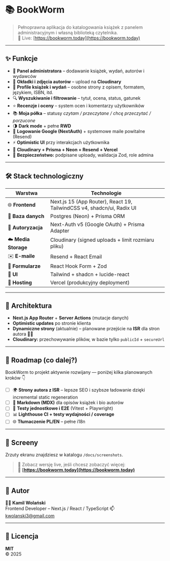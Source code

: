 # 📚 BookWorm  

> Pełnoprawna aplikacja do katalogowania książek z panelem administracyjnym i własną biblioteką czytelnika.  
> 🔗 Live: [https://bookworm.today](https://bookworm.today)

---

## ✨ Funkcje

- 🧭 **Panel administratora** – dodawanie książek, wydań, autorów i wydawców  
- 📸 **Okładki i zdjęcia autorów** – upload na **Cloudinary**  
- 🧾 **Profile książek i wydań** – osobne strony z opisem, formatem, językiem, ISBN, itd.  
- 🔍 **Wyszukiwanie i filtrowanie** – tytuł, ocena, status, gatunek  
- ⭐ **Recenzje i oceny** – system ocen i komentarzy użytkowników  
- 📚 **Moja półka** – statusy *czytam / przeczytane / chcę przeczytać / porzucone*  
- 🌗 **Dark mode** + pełne **RWD**  
- 🔐 **Logowanie Google (NextAuth)** + systemowe maile powitalne (Resend)  
- ⚡ **Optimistic UI** przy interakcjach użytkownika  
- 🧩 **Cloudinary + Prisma + Neon + Resend + Vercel**  
- 🧠 **Bezpieczeństwo:** podpisane uploady, walidacja Zod, role admina  

---

## 🛠️ Stack technologiczny

| Warstwa | Technologie |
|----------|-------------|
| 🌐 **Frontend** | Next.js 15 (App Router), React 19, TailwindCSS v4, shadcn/ui, Radix UI |
| 💾 **Baza danych** | Postgres (Neon) + Prisma ORM |
| 🔐 **Autoryzacja** | Next-Auth v5 (Google OAuth) + Prisma Adapter |
| ☁️ **Media Storage** | Cloudinary (signed uploads + limit rozmiaru pliku) |
| ✉️ **E-maile** | Resend + React Email |
| 🧮 **Formularze** | React Hook Form + Zod |
| 🎨 **UI** | Tailwind + shadcn + lucide-react |
| 🚀 **Hosting** | Vercel (produkcyjny deployment) |

---

## 🚧 Architektura

- **Next.js App Router** + **Server Actions** (mutacje danych)
- **Optimistic updates** po stronie klienta  
- **Dynamiczne strony** (aktualnie) – planowane przejście na **ISR** dla stron autora 👨‍💻  
- **Cloudinary:** przechowywanie plików, w bazie tylko `publicId` + `secureUrl`

---

## 🧱 Roadmap (co dalej?)

BookWorm to projekt aktywnie rozwijany — poniżej kilka planowanych kroków 👇

- [ ] 🌍 **Strony autora z ISR** – lepsze SEO i szybsze ładowanie dzięki incremental static regeneration  
- [ ] 📝 **Markdown (MDX)** dla opisów książek i bio autorów  
- [ ] 🧪 **Testy jednostkowe i E2E** (Vitest + Playwright)  
- [ ] 📊 **Lighthouse CI + testy wydajności / coverage**  
- [ ] 🌐 **Tłumaczenie PL/EN** – pełne i18n  

---

## 📸 Screeny

Zrzuty ekranu znajdziesz w katalogu `/docs/screenshots`.

> 📍 Zobacz wersję live, jeśli chcesz zobaczyć więcej:  
> 🔗 **[https://bookworm.today](https://bookworm.today)**

---

## 🤝 Autor

👨‍💻 **Kamil Wolański**  
Frontend Developer – Next.js / React / TypeScript 
📫 kwolanski3@gmail.com

---

## 🪪 Licencja

**MIT**  
© 2025 

